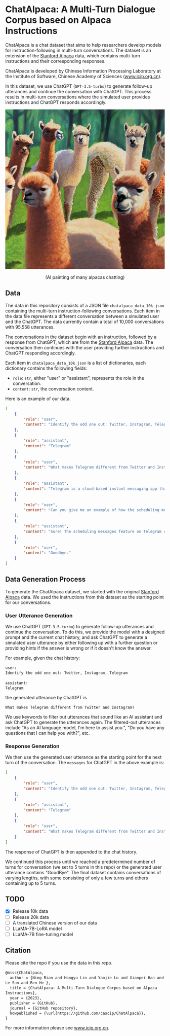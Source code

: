 # ChatAlpaca: A Multi-Turn Dialogue Corpus based on Alpaca Instructions

ChatAlpaca is a chat dataset that aims to help researchers develop models for instruction-following in multi-turn conversations. The dataset is an extension of the [Stanford Alpaca](https://github.com/tatsu-lab/stanford_alpaca) data, which contains multi-turn instructions and their corresponding responses.

ChatAlpaca is developed by Chinese Information Processing Laboratory at the Institute of Software, Chinese Academy of Sciences (www.icip.org.cn).

In this dataset, we use ChatGPT (`GPT-3.5-turbo`) to generate follow-up utterances and continue the conversation with ChatGPT. This process results in multi-turn conversations where the simulated user provides instructions and ChatGPT responds accordingly.

![many_alpacas_chatting](many_alpacas_chatting.jpg)

<center>(AI painting of many alpacas chatting)</center>

## Data

The data in this repository consists of a JSON file `chatalpaca_data_10k.json` containing the multi-turn instruction-following conversations. Each item in the data file represents a different conversation between a simulated user and the ChatGPT. The data currently contain a total of 10,000 conversations with 95,558 utterances.

The conversations in the dataset begin with an instruction, followed by a response from ChatGPT, which are from the [Stanford Alpaca](https://github.com/tatsu-lab/stanford_alpaca) data. The conversation then continues with the user providing further instructions and ChatGPT responding accordingly. 

Each item in `chatalpaca_data_10k.json` is a list of dictionaries, each dictionary contains the following fields:

- `role`: `str`, either "user" or "assistant", represents the role in the conversation.
- `content`: `str`, the conversation content.

Here is an example of our data.

```json
[
    {
        "role": "user",
        "content": "Identify the odd one out: Twitter, Instagram, Telegram"
    },
    {
        "role": "assistant",
        "content": "Telegram"
    },
    {
        "role": "user",
        "content": "What makes Telegram different from Twitter and Instagram?"
    },
    {
        "role": "assistant",
        "content": "Telegram is a cloud-based instant messaging app that focuses on privacy and security. Unlike Twitter and Instagram which are mainly used for following news, celebrities, and sharing images, Telegram was created as a secure messaging app for private and group communication. Telegram also offers more advanced features than Twitter and Instagram, such as the ability to schedule messages, create bots, and send encrypted messages."
    },
    {
        "role": "user",
        "content": "Can you give me an example of how the scheduling messages feature can be useful on Telegram?"
    },
    {
        "role": "assistant",
        "content": "Sure! The scheduling messages feature on Telegram can be useful in many different situations. Here's an example:\n\nLet's say you have a workgroup on Telegram, and you want to send a message to everyone in the group to remind them of a meeting. However, you know that most of the people in the group are busy at work during the time you want to send the message.\n\nThat's where the scheduling messages feature comes in. You can schedule the message to be sent at a later time when people are more likely to be free, such as during their lunch break or after work. This way, everyone in the group will receive the message at the same time, and you won't have to worry about anyone missing the important reminder.\n\nOverall, the scheduling messages feature can be really helpful for coordinating communication with groups of people on Telegram, whether it's for work, social events, or anything else."
    },
    {
        "role": "user",
        "content": "Goodbye."
    }
]
```

## Data Generation Process

To generate the ChatAlpaca dataset, we started with the original [Stanford Alpaca](https://github.com/tatsu-lab/stanford_alpaca) data. We used the instructions from this dataset as the starting point for our conversations.

### User Utterance Generation

We use ChatGPT (`GPT-3.5-turbo`) to generate follow-up utterances and continue the conversation. To do this, we provide the model with a designed prompt and the current chat history, and ask ChatGPT to generate a simulated user utterance by either following up with a further question or providing hints if the answer is wrong or if it doesn't know the answer. 

For example, given the chat history:

```
user:
Identify the odd one out: Twitter, Instagram, Telegram

assistant:
Telegram
```

the generated utterance by ChatGPT is

```
What makes Telegram different from Twitter and Instagram?
```

We use keywords to filter out utterances that sound like an AI assistant and ask ChatGPT to generate the utterances again. The filtered-out utterances include "As an AI language model, I'm here to assist you.", "Do you have any questions that I can help you with?", etc.

### Response Generation

We then use the generated user utterance as the starting point for the next turn of the conversation. The `messages` for ChatGPT in the above example is:

```json
[
    {
        "role": "user",
        "content": "Identify the odd one out: Twitter, Instagram, Telegram"
    },
    {
        "role": "assistant",
        "content": "Telegram"
    },
    {
        "role": "user",
        "content": "What makes Telegram different from Twitter and Instagram?"
    }
]
```

The response of ChatGPT is then appended to the chat history.

We continued this process until we reached a predetermined number of turns for conversation (we set to 5 turns in this repo) or the generated user utterance contains "GoodBye". The final dataset contains conversations of varying lengths, with some consisting of only a few turns and others containing up to 5 turns.

## TODO

- [x] Release 10k data
- [ ] Release 20k data
- [ ] A translated Chinese version of our data
- [ ] LLaMA-7B-LoRA model
- [ ] LLaMA-7B fine-tuning model

## Citation

Please cite the repo if you use the data in this repo.

```
@misc{ChatAlpaca,
  author = {Ning Bian and Hongyu Lin and Yaojie Lu and Xianpei Han and Le Sun and Ben He },
  title = {ChatAlpaca: A Multi-Turn Dialogue Corpus based on Alpaca Instructions},
  year = {2023},
  publisher = {GitHub},
  journal = {GitHub repository},
  howpublished = {\url{https://github.com/cascip/ChatAlpaca}},
}
```

For more information please see www.icip.org.cn.